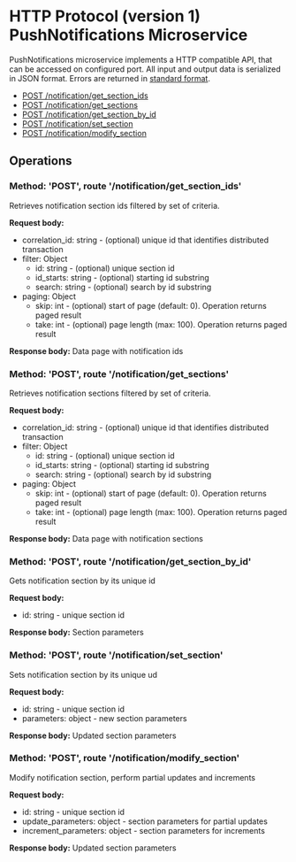 # HTTP Protocol (version 1) <br/> PushNotifications Microservice

PushNotifications microservice implements a HTTP compatible API, that can be accessed on configured port.
All input and output data is serialized in JSON format. Errors are returned in [standard format]().

* [POST /notification/get_section_ids](#operation1)
* [POST /notification/get_sections](#operation2)
* [POST /notification/get_section_by_id](#operation3)
* [POST /notification/set_section](#operation4)
* [POST /notification/modify_section](#operation5)

## Operations

### <a name="operation1"></a> Method: 'POST', route '/notification/get\_section\_ids'

Retrieves notification section ids filtered by set of criteria.

**Request body:** 
- correlation_id: string - (optional) unique id that identifies distributed transaction
- filter: Object
  - id: string - (optional) unique section id
  - id_starts: string - (optional) starting id substring
  - search: string - (optional) search by id substring
- paging: Object
  - skip: int - (optional) start of page (default: 0). Operation returns paged result
  - take: int - (optional) page length (max: 100). Operation returns paged result

**Response body:**
Data page with notification ids

### <a name="operation2"></a> Method: 'POST', route '/notification/get_sections'

Retrieves notification sections filtered by set of criteria.

**Request body:** 
- correlation_id: string - (optional) unique id that identifies distributed transaction
- filter: Object
  - id: string - (optional) unique section id
  - id_starts: string - (optional) starting id substring
  - search: string - (optional) search by id substring
- paging: Object
  - skip: int - (optional) start of page (default: 0). Operation returns paged result
  - take: int - (optional) page length (max: 100). Operation returns paged result

**Response body:**
Data page with notification sections

### <a name="operation3"></a> Method: 'POST', route '/notification/get\_section\_by_id'

Gets notification section by its unique id

**Request body:**
- id: string - unique section id

**Response body:**
Section parameters

### <a name="operation4"></a> Method: 'POST', route '/notification/set_section'

Sets notification section by its unique ud

**Request body:**
- id: string - unique section id
- parameters: object - new section parameters

**Response body:**
Updated section parameters

### <a name="operation5"></a> Method: 'POST', route '/notification/modify_section'

Modify notification section, perform partial updates and increments

**Request body:**
- id: string - unique section id
- update_parameters: object - section parameters for partial updates
- increment_parameters: object - section parameters for increments

**Response body:**
Updated section parameters

